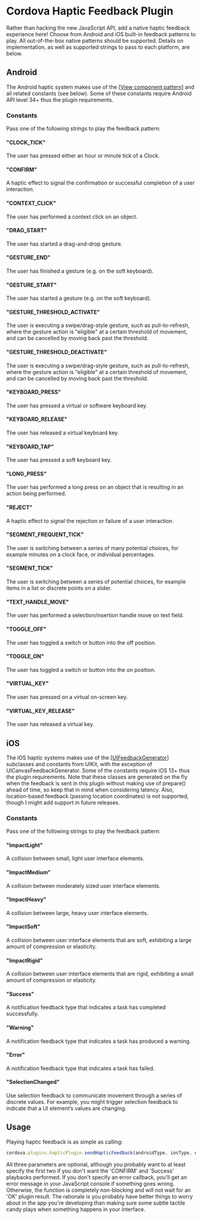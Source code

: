 # Cordova Haptic Feedback Plugin
Rather than hacking the new JavaScript API, add a native haptic feedback experience here!
Choose from Android and iOS built-in feedback patterns to play. All out-of-the-box native patterns should be supported. Details on implementation, as well as supported strings to pass to each platform, are below.
## Android
The Android haptic system makes use of the [[View component pattern](https://developer.android.com/develop/ui/views/haptics/haptic-feedback#view)] and all related constants (see below). Some of these constants require Android API level 34+ thus the plugin requirements.
### Constants
Pass one of the following strings to play the feedback pattern:
#### "CLOCK_TICK"
The user has pressed either an hour or minute tick of a Clock.
#### "CONFIRM"
A haptic effect to signal the confirmation or successful completion of a user interaction.
#### "CONTEXT_CLICK"
The user has performed a context click on an object.
#### "DRAG_START"
The user has started a drag-and-drop gesture.
#### "GESTURE_END"
The user has finished a gesture (e.g. on the soft keyboard).
#### "GESTURE_START"
The user has started a gesture (e.g. on the soft keyboard).
#### "GESTURE_THRESHOLD_ACTIVATE"
The user is executing a swipe/drag-style gesture, such as pull-to-refresh, where the gesture action is "eligible" at a certain threshold of movement, and can be cancelled by moving back past the threshold.
#### "GESTURE_THRESHOLD_DEACTIVATE"
The user is executing a swipe/drag-style gesture, such as pull-to-refresh, where the gesture action is "eligible" at a certain threshold of movement, and can be cancelled by moving back past the threshold.
#### "KEYBOARD_PRESS"
The user has pressed a virtual or software keyboard key.
#### "KEYBOARD_RELEASE"
The user has released a virtual keyboard key.
#### "KEYBOARD_TAP"
The user has pressed a soft keyboard key.
#### "LONG_PRESS"
The user has performed a long press on an object that is resulting in an action being performed.
#### "REJECT"
A haptic effect to signal the rejection or failure of a user interaction.
#### "SEGMENT_FREQUENT_TICK"
The user is switching between a series of many potential choices, for example minutes on a clock face, or individual percentages.
#### "SEGMENT_TICK"
The user is switching between a series of potential choices, for example items in a list or discrete points on a slider.
#### "TEXT_HANDLE_MOVE"
The user has performed a selection/insertion handle move on text field.
#### "TOGGLE_OFF"
The user has toggled a switch or button into the off position.
#### "TOGGLE_ON"
The user has toggled a switch or button into the on position.
#### "VIRTUAL_KEY"
The user has pressed on a virtual on-screen key.
#### "VIRTUAL_KEY_RELEASE"
The user has released a virtual key.
## iOS
The iOS haptic systems makes use of the [[UIFeedbackGenerator](https://developer.apple.com/documentation/uikit/animation_and_haptics)] subclasses and constants from UIKit, with the exception of UICanvasFeedbackGenerator. Some of the constants require iOS 13+ thus the plugin requirements. Note that these classes are generated on the fly when the feedback is sent in this plugin without making use of prepare() ahead of time, so keep that in mind when considering latency. Also, location-based feedback (passing location coordinates) is not supported, though I might add support in future releases.
### Constants
Pass one of the following strings to play the feedback pattern:
#### "ImpactLight"
A collision between small, light user interface elements.
#### "ImpactMedium"
A collision between moderately sized user interface elements.
#### "ImpactHeavy"
A collision between large, heavy user interface elements.
#### "ImpactSoft"
A collision between user interface elements that are soft, exhibiting a large amount of compression or elasticity.
#### "ImpactRigid"
A collision between user interface elements that are rigid, exhibiting a small amount of compression or elasticity.
#### "Success"
A notification feedback type that indicates a task has completed successfully.
#### "Warning"
A notification feedback type that indicates a task has produced a warning.
#### "Error"
A notification feedback type that indicates a task has failed.
#### "SelectionChanged"
Use selection feedback to communicate movement through a series of discrete values. For example, you might trigger selection feedback to indicate that a UI element’s values are changing.
## Usage
Playing haptic feedback is as simple as calling:
```js
cordova.plugins.hapticPlugin.sendHapticFeedback(androidType, iosType, errorMessage => doSomething(errorMessage));
```
All three parameters are optional, although you probably want to at least specify the first two if you don't want the 'CONFIRM' and 'Success' playbacks performed. If you don't specify an error callback, you'll get an error message in your JavaScript console if something goes wrong. Otherwise, the function is completely non-blocking and will not wait for an 'OK' plugin result. The rationale is you probably have better things to worry about in the app you're developing than making sure some subtle tactile candy plays when something happens in your interface.